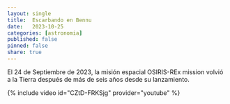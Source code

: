 ```yaml
---
layout: single
title:  Escarbando en Bennu 
date:   2023-10-25
categories: [astronomia] 
published: false
pinned: false
share: true
---
```



El 24 de Septiembre de 2023, la misión espacial OSIRIS-REx mission volvió a la Tierra después de más de seis años desde su lanzamiento.

{% include video id="CZtD-FRKSjg" provider="youtube" %}
